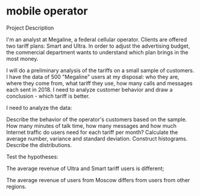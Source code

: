 # mobile operator
Project Description

I'm an analyst at Megaline, a federal cellular operator. Clients are offered two tariff plans: Smart and Ultra. In order to adjust the advertising budget, the commercial department wants to understand which plan brings in the most money.

I will do a preliminary analysis of the tariffs on a small sample of customers. I have the data of 500 "Megaline" users at my disposal: who they are, where they come from, what tariff they use, how many calls and messages each sent in 2018. I need to analyze customer behavior and draw a conclusion - which tariff is better.

I need to analyze the data:

Describe the behavior of the operator's customers based on the sample. How many minutes of talk time, how many messages and how much Internet traffic do users need for each tariff per month? Calculate the average number, variance and standard deviation. Construct histograms. Describe the distributions.

Test the hypotheses:

The average revenue of Ultra and Smart tariff users is different;

The average revenue of users from Moscow differs from users from other regions.
